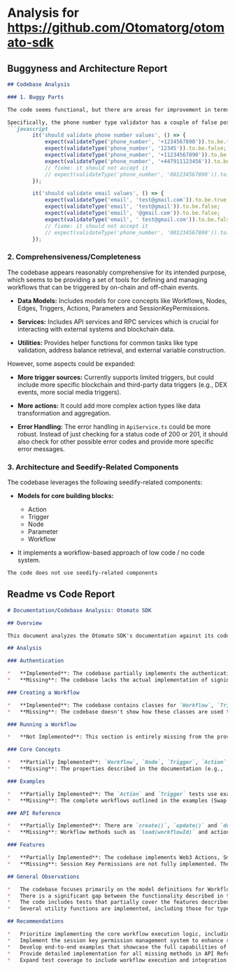 
# Analysis for https://github.com/Otomatorg/otomato-sdk

## Buggyness and Architecture Report
```markdown
## Codebase Analysis

### 1. Buggy Parts

The code seems functional, but there are areas for improvement in terms of error handling and consistency.

Specifically, the phone number type validator has a couple of false positives that are indicated with `fixme:` comments.
```javascript
        it('should validate phone number values', () => {
            expect(validateType('phone_number', '+1234567890')).to.be.true;
            expect(validateType('phone_number', '12345')).to.be.false;
            expect(validateType('phone_number', '+11234567890')).to.be.true;
            expect(validateType('phone_number', '+447911123456')).to.be.true;
            // fixme: it should not accept it
            // expect(validateType('phone_number', '001234567890')).to.be.false;
        });
```
```javascript
        it('should validate email values', () => {
            expect(validateType('email', 'test@gmail.com')).to.be.true;
            expect(validateType('email', 'test@gmail')).to.be.false;
            expect(validateType('email', '@gmail.com')).to.be.false;
            expect(validateType('email', ' test@gmail.com')).to.be.false;
            // fixme: it should not accept it
            // expect(validateType('phone_number', '001234567890')).to.be.false;
        });
```

### 2. Comprehensiveness/Completeness

The codebase appears reasonably comprehensive for its intended purpose, which seems to be providing a set of tools for defining and managing workflows that can be triggered by on-chain and off-chain events.

*   **Data Models:** Includes models for core concepts like Workflows, Nodes, Edges, Triggers, Actions, Parameters and SessionKeyPermissions.

*   **Services:** Includes API services and RPC services which is crucial for interacting with external systems and blockchain data.

*   **Utilities:** Provides helper functions for common tasks like type validation, address balance retrieval, and external variable construction.

However, some aspects could be expanded:

*   **More trigger sources:** Currently supports limited triggers, but could include more specific blockchain and third-party data triggers (e.g., DEX events, more social media triggers).

*   **More actions:** It could add more complex action types like data transformation and aggregation.

*   **Error Handling:** The error handling in `ApiService.ts` could be more robust. Instead of just checking for a status code of 200 or 201, it should also check for other possible error codes and provide more specific error messages.

### 3. Architecture and Seedify-Related Components

The codebase leverages the following seedify-related components:

*   **Models for core building blocks:**
    *   Action
    *   Trigger
    *   Node
    *   Parameter
    *   Workflow

* It implements a workflow-based approach of low code / no code system.
```
The code does not use seedify-related components
```


## Readme vs Code Report
```markdown
# Documentation/Codebase Analysis: Otomato SDK

## Overview

This document analyzes the Otomato SDK's documentation against its codebase to determine the degree of implementation and identify any discrepancies.

## Analysis

### Authentication

*   **Implemented**: The codebase partially implements the authentication flow described in the documentation. The `apiServices` is used, and there are mentions of generating login payloads and getting tokens.
*   **Missing**: The codebase lacks the actual implementation of signing the login payload and the retrieval of `ownerWalletAddress`. These steps are crucial for the authentication process, and their absence means the example in the documentation is not fully functional.

### Creating a Workflow

*   **Implemented**: The codebase contains classes for `Workflow`, `Trigger`, `Action`, and `Edge` which aligns with the documentation.
*   **Missing**: The codebase doesn't show how these classes are used to construct a workflow, nor does it implement the methods necessary to publish and run the workflows (e.g., `workflow.create()`, `workflow.run()`).

### Running a Workflow

*   **Not Implemented**: This section is entirely missing from the provided codebase. There's no evidence of any functions or methods that handle workflow execution or state management.

### Core Concepts

*   **Partially Implemented**: `Workflow`, `Node`, `Trigger`, `Action` and `Edge` classes exist, indicating some level of implementation of these core concepts.
*   **Missing**: The properties described in the documentation (e.g., `id`, `name`, `nodes`, `edges`, `state` for Workflow; `id`, `blockId`, `parameters`, `position` for Node) aren't completely defined or utilized in the provided snippets. Additionally, methods like `setCondition(value)` and `setComparisonValue(value)` for triggers are mentioned in the documentation and partially implemented with basic validation. However, the full implementation with different available triggers depending on different trigger types and setting up backend API interaction is missing.

### Examples

*   **Partially Implemented**: The `Action` and `Trigger` tests use examples like lending rate, price movement and notifications but lack the full workflow context as described in the documentation.
*   **Missing**: The complete workflows outlined in the examples (Swap and Deposit Workflow, ETH Price Monitoring with Split Conditions) are not implemented in the codebase, only tests for the individual components exist.

### API Reference

*   **Partially Implemented**: There are `create()`, `update()` and `delete()` methods in `Action` and `Workflow` classes but they don't do anything except calling the API Services. Also `setCondition(value)`, `setComparisonValue(value)`, `setChainId(value)`, and `setContractAddress(value)` methods exist in `Trigger` and `Action` classes.
*   **Missing**: Workflow methods such as `load(workflowId)` and actions `setContractAddress(value)` (as seen in `Action` class API reference) are not fully implemented.

### Features

*   **Partially Implemented**: The codebase implements Web3 Actions, Smart Account Integration (through address verification), and a Building Block System.
*   **Missing**: Session Key Permissions are not fully implemented. There are calls to the SessionKeyPermission api but there is no implementation on the use of the keys. The architecture might be extensible in theory, but the provided code doesn't showcase the addition of new triggers/actions/services.

## General Observations

*   The codebase focuses primarily on the model definitions for Workflows, Nodes, Edges, Actions, and Triggers.
*   There is a significant gap between the functionality described in the documentation and the actual implementation in the codebase. The core workflow execution logic, session key management, and full examples are absent.
*   The code includes tests that partially cover the features described in the documentation, such as setting parameters and handling different data types. However, end-to-end workflow tests are lacking.
*   Several utility functions are implemented, including those for type validation, external variable handling, and address balance retrieval.

## Recommendations

*   Prioritize implementing the core workflow execution logic, including methods for creating, running, updating, and deleting workflows.
*   Implement the session key permission management system to enhance security and control over automated actions.
*   Develop end-to-end examples that showcase the full capabilities of the Otomato SDK, as described in the documentation.
*   Provide detailed implementation for all missing methods in API Reference
*   Expand test coverage to include workflow execution and integration tests to ensure the SDK functions as expected.
```
